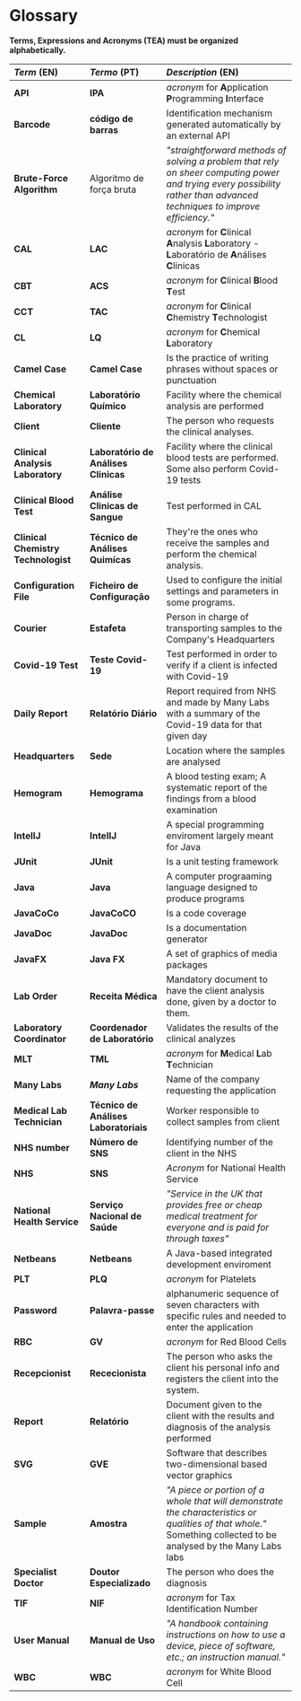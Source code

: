 # Glossary

**Terms, Expressions and Acronyms (TEA) must be organized alphabetically.**


| **_Term_** (EN)  | **_Termo_** (PT) | **_Description_** (EN)                                           |
|:------------------------|:-----------------|:--------------------------------------------|
|**API**| **IPA** | _acronym_ for **A**pplication **P**rogramming **I**nterface|
|**Barcode**|**código de barras**| Identification mechanism generated automatically by an external API
|**Brute-Force Algorithm**|Algoritmo de força bruta|_"straightforward methods of solving a problem that rely on sheer computing power and trying every possibility rather than advanced techniques to improve efficiency."_
|**CAL** | **LAC**| _acronym_ for **C**linical **A**nalysis **L**aboratory - **L**aboratório de **A**nálises **C**linicas 
|**CBT**|**ACS**|_acronym_ for **C**linical **B**lood **T**est|
|**CCT** | **TAC** |  _acronym_ for **C**linical **C**hemistry **T**echnologist |
|**CL**|**LQ**| _acronym_ for **C**hemical **L**aboratory
|**Camel Case**| **Camel Case**| Is the practice of writing phrases without spaces or punctuation|
|**Chemical Laboratory**|**Laboratório Químico**| Facility where the chemical analysis are performed 
|**Client** | **Cliente** | The person who requests the clinical analyses. |
|**Clinical Analysis Laboratory** | **Laboratório de Análises Clinicas** | Facility where the clinical blood tests are performed. Some also perform Covid-19 tests 
|**Clinical Blood Test**|**Análise Clinicas de Sangue**| Test performed in CAL|
|**Clinical Chemistry Technologist**|**Técnico de Análises Quimícas** | They're the ones who receive the samples and perform the chemical analysis. 
|**Configuration File**|**Ficheiro de Configuração**| Used to configure the initial settings and parameters in some programs. 
|**Courier**|**Estafeta**|Person in charge of transporting samples to the Company's Headquarters
|**Covid-19 Test** |**Teste Covid-19**| Test performed in order to verify if a client is infected with Covid-19 
|**Daily Report**|**Relatório Diário**|Report required from NHS and made by Many Labs with a summary of the Covid-19 data for that given day
|**Headquarters**|**Sede**|Location where the samples are analysed 
|**Hemogram**|**Hemograma**| A blood testing exam; A systematic report of the findings from a blood examination|
|**IntelIJ**| **IntelIJ**| A special programming enviroment largely meant for Java|
|**JUnit**| **JUnit**| Is a unit testing framework|
|**Java**| **Java** | A computer prograaming language designed to produce programs|
|**JavaCoCo**| **JavaCoCO**|  Is a code coverage|
|**JavaDoc**| **JavaDoc**| Is a documentation generator|
|**JavaFX**| **Java FX**| A set of graphics of media packages|
|**Lab Order**|**Receita Médica**|Mandatory document to have the client analysis done, given by a doctor to them. 
|**Laboratory Coordinator**| **Coordenador de Laboratório** | Validates the results of the clinical analyzes |
|**MLT** | **TML** | _acronym_ for **M**edical **L**ab **T**echnician|
|**Many Labs** | **_Many Labs_**| Name of the company requesting the application
|**Medical Lab Technician**|**Técnico de Análises Laboratoriais**| Worker responsible to collect samples from client 
|**NHS number**|**Número de SNS**| Identifying number of the client in the NHS
|**NHS** | **SNS** | _Acronym_ for National Health Service |
|**National Health Service**|**Serviço Nacional de Saúde**| _"Service in the UK that provides free or cheap medical treatment for everyone and is paid for through taxes"_
|**Netbeans**| **Netbeans**| A Java-based integrated development enviroment|
|**PLT**| **PLQ** | _acronym_ for Platelets|
|**Password**|**Palavra-passe**|alphanumeric sequence of seven characters with specific rules and needed to enter the application 
|**RBC**| **GV** | _acronym_ for Red Blood Cells|
|**Recepcionist** | **Rececionista** | The person who asks the client his personal info and registers the client into the system.|
|**Report**|**Relatório**|Document given to the client with the results and diagnosis of the analysis performed
|**SVG**| **GVE**| Software that describes two-dimensional based vector graphics|
|**Sample**|**Amostra**|_"A piece or portion of a whole that will demonstrate the characteristics or qualities of that whole."_ Something collected to be analysed by the Many Labs labs 
|**Specialist Doctor** | **Doutor Especializado** | The person who does the diagnosis |
|**TIF**| **NIF** | _acronym_ for Tax Identification Number
|**User Manual**|**Manual de Uso**|_"A handbook containing instructions on how to use a device, piece of software, etc.; an instruction manual."_
|**WBC**| **WBC** | _acronym_ for White Blood Cell|



